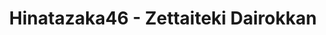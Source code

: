 ---
layout: videojs
title: Hinatazaka46 - Zettaiteki Dairokkan
description: >+
    Director: Asuya Hamada
    
    Choreographer: CRE8BOY
    
    Planner: Keita Togawa
    
    Producer: Hiroto Hashimoto (AOI Pro.),
    
    Hiroki Tokumura (Bitstar)
    
    Production: BitStar

    Lyrics: Yasushi Akimoto
    
    Music & Arrangement：SATORI shiraishi

    Translation by @sasori39883522
id: DrDuTJ0MyJ9H
lang: en
subtitles: 日向坂46絶対的第六感.en.vtt
video_url: https://youtu.be/qUZagu-NL_s
thumbnail: https://i.ytimg.com/vi/qUZagu-NL_s/maxresdefault.jpg
plink: https://hinatacampaign.github.io/zettaiteki-dairokkan.html
upload_date: 2022-08-19
---